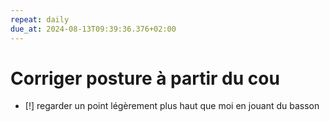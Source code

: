 ```yaml
---
repeat: daily
due_at: 2024-08-13T09:39:36.376+02:00
---
```

# Corriger posture à partir du cou
- [!] regarder un point légèrement plus haut que moi en jouant du basson